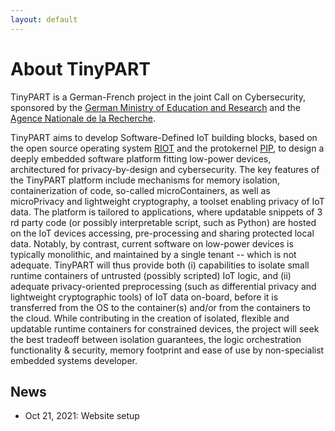 ```yaml
---
layout: default
---
```


# About TinyPART

TinyPART is a German-French project in the joint Call on Cybersecurity,
sponsored by the [German Ministry of Education and
Research](https://www.bmbf.de/en/index.html) and the [Agence Nationale de
la Recherche](https://anr.fr/en/).

TinyPART aims to develop Software-Defined IoT building blocks, based on the open source operating system [RIOT](https://riot-os.org) and the protokernel [PIP](http://pip.univ-lille1.fr/), to design a deeply embedded software platform fitting low-power devices, architectured for privacy-by-design and cybersecurity. The key features of the ​TinyPART platform include mechanisms for memory isolation, containerization of code, so-called microContainers, as well as microPrivacy and lightweight cryptography, a toolset enabling privacy of IoT data. The platform is tailored to applications, where updatable snippets of 3​rd party code (or possibly interpretable script, such as Python) are hosted on the IoT devices accessing, pre-processing and sharing protected local data. Notably, by contrast, current software on low-power devices is typically monolithic, and maintained by a single tenant -- which is not adequate. TinyPART will thus provide both (i) capabilities to isolate small runtime containers of untrusted (possibly scripted) IoT logic, and (ii) adequate privacy-oriented preprocessing (such as differential privacy and lightweight cryptographic tools) of IoT data on-board, before it is transferred from the OS to the container(s) and/or from the containers to the cloud. While contributing in the creation of isolated, flexible and updatable runtime containers for constrained devices, the project will seek the best tradeoff between isolation guarantees, the logic orchestration functionality & security, memory footprint and ease of use by non-specialist embedded systems developer.

## News

- Oct 21, 2021: Website setup

